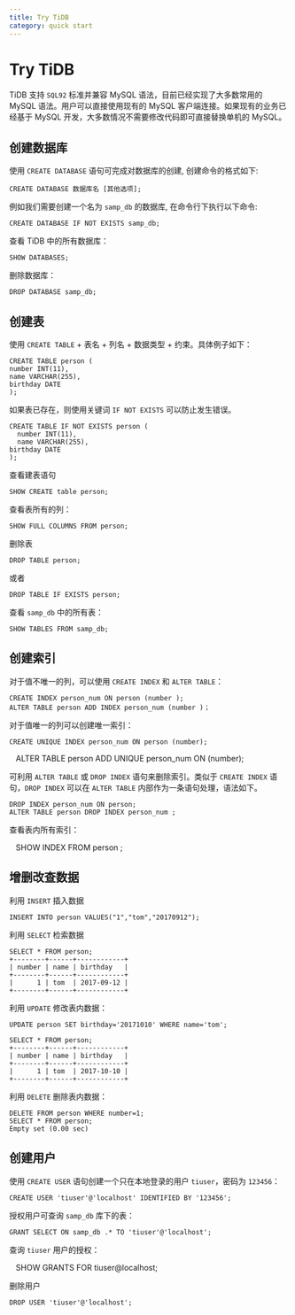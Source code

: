 ```yaml
---
title: Try TiDB
category: quick start
---
```


# Try TiDB


TiDB 支持 `SQL92` 标准并兼容 MySQL 语法，目前已经实现了大多数常用的 MySQL 语法。用户可以直接使用现有的 MySQL 客户端连接。如果现有的业务已经基于 MySQL 开发，大多数情况不需要修改代码即可直接替换单机的 MySQL。


## 创建数据库
使用 `CREATE DATABASE` 语句可完成对数据库的创建, 创建命令的格式如下:

    CREATE DATABASE 数据库名 [其他选项];

例如我们需要创建一个名为 `samp_db` 的数据库, 在命令行下执行以下命令:

    CREATE DATABASE IF NOT EXISTS samp_db;

查看 TiDB 中的所有数据库：

    SHOW DATABASES;

删除数据库：

    DROP DATABASE samp_db;

## 创建表

 使用 `CREATE TABLE`  + 表名 + 列名 + 数据类型 + 约束。具体例子如下：

    CREATE TABLE person (
    number INT(11),
    name VARCHAR(255),
    birthday DATE
    );



如果表已存在，则使用关键词 `IF NOT EXISTS` 可以防止发生错误。

    CREATE TABLE IF NOT EXISTS person (
      number INT(11),
      name VARCHAR(255),
    birthday DATE
    );

查看建表语句

    SHOW CREATE table person;

查看表所有的列：

    SHOW FULL COLUMNS FROM person;

删除表

    DROP TABLE person;

或者

    DROP TABLE IF EXISTS person;

查看 `samp_db` 中的所有表：

    SHOW TABLES FROM samp_db;


## 创建索引

对于值不唯一的列，可以使用 `CREATE INDEX` 和 `ALTER TABLE`：

    CREATE INDEX person_num ON person (number );
    ALTER TABLE person ADD INDEX person_num (number )；

对于值唯一的列可以创建唯一索引：

    CREATE UNIQUE INDEX person_num ON person (number);
    ALTER TABLE person ADD UNIQUE person_num  ON (number);

可利用 `ALTER TABLE` 或 `DROP INDEX` 语句来删除索引。类似于 `CREATE INDEX` 语句，`DROP INDEX` 可以在 `ALTER TABLE` 内部作为一条语句处理，语法如下。

    DROP INDEX person_num ON person;
    ALTER TABLE person DROP INDEX person_num ;

查看表内所有索引：

    SHOW INDEX FROM person ;

## 增删改查数据

利用 `INSERT` 插入数据

    INSERT INTO person VALUES("1","tom","20170912");

利用 `SELECT` 检索数据

    SELECT * FROM person;
    +--------+------+------------+
    | number | name | birthday   |
    +--------+------+------------+
    |      1 | tom  | 2017-09-12 |
    +--------+------+------------+

利用 `UPDATE` 修改表内数据：

    UPDATE person SET birthday='20171010' WHERE name='tom';

    SELECT * FROM person;
    +--------+------+------------+
    | number | name | birthday   |
    +--------+------+------------+
    |      1 | tom  | 2017-10-10 |
    +--------+------+------------+

利用 `DELETE` 删除表内数据：

    DELETE FROM person WHERE number=1;
    SELECT * FROM person;
    Empty set (0.00 sec)


## 创建用户
使用 `CREATE USER` 语句创建一个只在本地登录的用户 `tiuser`，密码为 `123456`：

    CREATE USER 'tiuser'@'localhost' IDENTIFIED BY '123456';

授权用户可查询 `samp_db` 库下的表：

    GRANT SELECT ON samp_db .* TO 'tiuser'@'localhost';

查询 `tiuser` 用户的授权：

    SHOW GRANTS FOR tiuser@localhost;

删除用户

    DROP USER 'tiuser'@'localhost';


